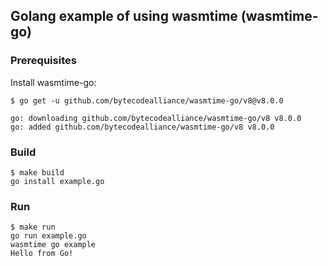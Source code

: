 ## Golang example of using wasmtime (wasmtime-go)

### Prerequisites
Install wasmtime-go:
```console
$ go get -u github.com/bytecodealliance/wasmtime-go/v8@v8.0.0

go: downloading github.com/bytecodealliance/wasmtime-go/v8 v8.0.0
go: added github.com/bytecodealliance/wasmtime-go/v8 v8.0.0
```

### Build
```console
$ make build
go install example.go
```

### Run
```console
$ make run 
go run example.go
wasmtime go example
Hello from Go!
```

